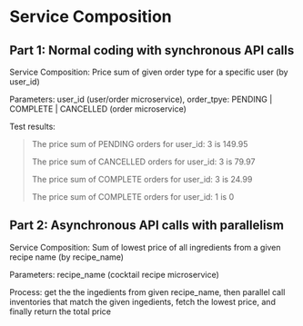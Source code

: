 # Service Composition
## Part 1: Normal coding with synchronous API calls
Service Composition: Price sum of given order type for a specific user (by user_id)

Parameters: user_id (user/order microservice), order_tpye: PENDING | COMPLETE | CANCELLED (order microservice)

Test results:

> The price sum of PENDING orders for user_id: 3 is 149.95
> 
> The price sum of CANCELLED orders for user_id: 3 is 79.97
>  
> The price sum of COMPLETE orders for user_id: 3 is 24.99
>  
> The price sum of COMPLETE orders for user_id: 1 is 0


## Part 2: Asynchronous API calls with parallelism
Service Composition: Sum of lowest price of all ingredients from a given recipe name (by recipe_name)

Parameters: recipe_name (cocktail recipe microservice)

Process: get the the ingedients from given recipe_name, then parallel call inventories that match the given ingedients, fetch the lowest price, and finally return the total price
